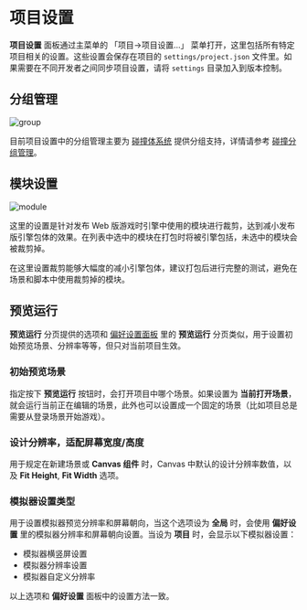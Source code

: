 # 项目设置

**项目设置** 面板通过主菜单的 「项目->项目设置...」 菜单打开，这里包括所有特定项目相关的设置。这些设置会保存在项目的 `settings/project.json` 文件里。如果需要在不同开发者之间同步项目设置，请将 `settings` 目录加入到版本控制。


## 分组管理

![group](group.jpg)

目前项目设置中的分组管理主要为 [碰撞体系统](../../physics/index.md) 提供分组支持，详情请参考 [碰撞分组管理](../../physics/collision-group.md)。

## 模块设置

![module](module.jpg)

这里的设置是针对发布 Web 版游戏时引擎中使用的模块进行裁剪，达到减小发布版引擎包体的效果。在列表中选中的模块在打包时将被引擎包括，未选中的模块会被裁剪掉。

在这里设置裁剪能够大幅度的减小引擎包体，建议打包后进行完整的测试，避免在场景和脚本中使用裁剪掉的模块。

## 预览运行

**预览运行** 分页提供的选项和 [偏好设置面板](preferences.md) 里的 **预览运行** 分页类似，用于设置初始预览场景、分辨率等等，但只对当前项目生效。

### 初始预览场景

指定按下 **预览运行** 按钮时，会打开项目中哪个场景。如果设置为 **当前打开场景**，就会运行当前正在编辑的场景，此外也可以设置成一个固定的场景（比如项目总是需要从登录场景开始游戏）。

### 设计分辨率，适配屏幕宽度/高度

用于规定在新建场景或 **Canvas 组件** 时，Canvas 中默认的设计分辨率数值，以及 **Fit Height**, **Fit Width** 选项。

### 模拟器设置类型

用于设置模拟器预览分辨率和屏幕朝向，当这个选项设为 **全局** 时，会使用 **偏好设置** 里的模拟器分辨率和屏幕朝向设置。当设为 **项目** 时，会显示以下模拟器设置：

- 模拟器横竖屏设置
- 模拟器分辨率设置
- 模拟器自定义分辨率

以上选项和 **偏好设置** 面板中的设置方法一致。

